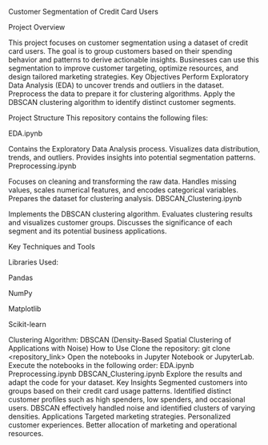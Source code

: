 Customer Segmentation of Credit Card Users

Project Overview

This project focuses on customer segmentation using a dataset of credit card users. The goal is to group customers based on their spending behavior and patterns to derive actionable insights. Businesses can use this segmentation to improve customer targeting, optimize resources, and design tailored marketing strategies.
Key Objectives
Perform Exploratory Data Analysis (EDA) to uncover trends and outliers in the dataset.
Preprocess the data to prepare it for clustering algorithms.
Apply the DBSCAN clustering algorithm to identify distinct customer segments.

Project Structure
This repository contains the following files:

EDA.ipynb

Contains the Exploratory Data Analysis process.
Visualizes data distribution, trends, and outliers.
Provides insights into potential segmentation patterns.
Preprocessing.ipynb

Focuses on cleaning and transforming the raw data.
Handles missing values, scales numerical features, and encodes categorical variables.
Prepares the dataset for clustering analysis.
DBSCAN_Clustering.ipynb

Implements the DBSCAN clustering algorithm.
Evaluates clustering results and visualizes customer groups.
Discusses the significance of each segment and its potential business applications.

Key Techniques and Tools

Libraries Used:

Pandas

NumPy

Matplotlib

Scikit-learn

Clustering Algorithm:
DBSCAN (Density-Based Spatial Clustering of Applications with Noise)
How to Use
Clone the repository:
git clone <repository_link>
Open the notebooks in Jupyter Notebook or JupyterLab.
Execute the notebooks in the following order:
EDA.ipynb
Preprocessing.ipynb
DBSCAN_Clustering.ipynb
Explore the results and adapt the code for your dataset.
Key Insights
Segmented customers into groups based on their credit card usage patterns.
Identified distinct customer profiles such as high spenders, low spenders, and occasional users.
DBSCAN effectively handled noise and identified clusters of varying densities.
Applications
Targeted marketing strategies.
Personalized customer experiences.
Better allocation of marketing and operational resources.
